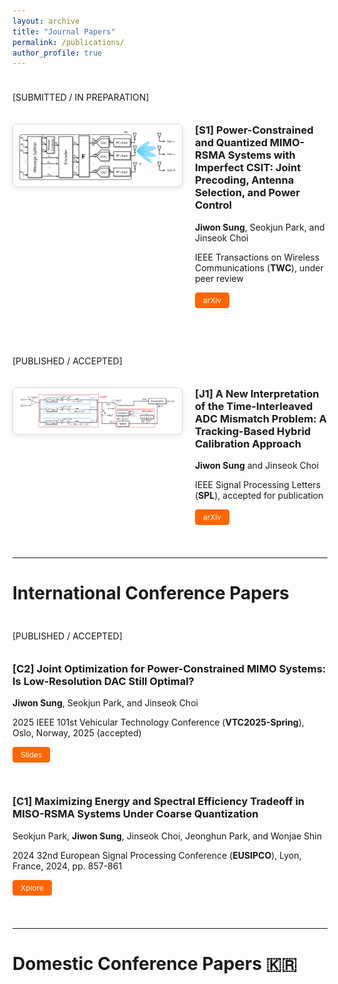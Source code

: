 ```yaml
---
layout: archive
title: "Journal Papers"
permalink: /publications/
author_profile: true
---
```



<!--
<div style="display: flex; align-items: flex-start; margin-bottom: 30px; border-bottom: 1px solid #eee; padding-bottom: 20px;">
  <img src="/images/paper-example.png" alt="Paper Example" style="width: 250px; height: auto; margin-right: 20px; flex-shrink: 0;">
  <div>
    <h3 style="margin-top: 0;">Paper Title Number 5, with math E=mc²</h3>
    <p><em>Your Name</em>, You</p>
    <p>GitHub Journal of Bugs, 2024</p>
    <p>This paper is about a famous math equation, E=mc²</p>
    <p>
      <a href="https://arxiv.org/abs/2024.xxxxx" class="btn btn--primary btn--small">arXiv</a>
      <a href="http://academicpages.github.io/files/paper3.pdf" class="btn btn--primary btn--small">Xplore</a>
      <a href="/files/paper5-slides.pdf" class="btn btn--primary btn--small">Slides</a>
    </p>
  </div>
</div>
-->


<div style="height: 10px;"></div>

\[SUBMITTED / IN PREPARATION\]

<div style="height: 20px;"></div>



<div style="display: flex; align-items: flex-start; margin-bottom: 30px;">
  <img src="/images/J2_system_model.png" class="boxed-image" style="width: 250px; height: auto; margin-right: 20px; flex-shrink: 0;">
  <div>
    <h3 style="margin-top: 0;"> [S1] Power-Constrained and Quantized MIMO-RSMA Systems with Imperfect CSIT: Joint Precoding, Antenna Selection, and Power Control </h3>
    <p> <strong>Jiwon Sung</strong>, Seokjun Park, and Jinseok Choi </p>
    <p> IEEE Transactions on Wireless Communications (<strong>TWC</strong>), under peer review </p>
    <p>
      <a href="https://arxiv.org/abs/2508.05080" class="btn btn--primary btn--small">arXiv</a>
      <!-- <a href="https://ieeexplore.ieee.org/abstract/document/10714955" class="btn btn--primary btn--small">Xplore</a> -->
    </p>
  </div>
</div>



<div style="height: 10px;"></div>

\[PUBLISHED / ACCEPTED\]

<div style="height: 20px;"></div>



<div style="display: flex; align-items: flex-start; margin-bottom: 30px;">
  <img src="/images/J1_system_model.png" class="boxed-image" style="width: 250px; height: auto; margin-right: 20px; flex-shrink: 0;">
  <div>
    <h3 style="margin-top: 0;"> [J1] A New Interpretation of the Time-Interleaved ADC Mismatch Problem: A Tracking-Based Hybrid Calibration Approach </h3>
    <p> <strong>Jiwon Sung</strong> and Jinseok Choi </p>
    <p> IEEE Signal Processing Letters (<strong>SPL</strong>), accepted for publication </p>
    <p>
      <a href="https://arxiv.org/abs/2503.10022" class="btn btn--primary btn--small">arXiv</a>
      <!-- <a href="https://ieeexplore.ieee.org/abstract/document/10714955" class="btn btn--primary btn--small">Xplore</a> -->
    </p>
  </div>
</div>



---

International Conference Papers
======

<div style="height: 10px;"></div>

\[PUBLISHED / ACCEPTED\]

<div style="height: 20px;"></div>



<div style="display: flex; align-items: flex-start; margin-bottom: 30px;">
  <div>
    <h3 style="margin-top: 0;"> [C2] Joint Optimization for Power-Constrained MIMO Systems: Is Low-Resolution DAC Still Optimal? </h3>
    <p> <strong>Jiwon Sung</strong>, Seokjun Park, and Jinseok Choi </p>
    <p> 2025 IEEE 101st Vehicular Technology Conference (<strong>VTC2025-Spring</strong>), Oslo, Norway, 2025 (accepted) </p>
    <p>
      <!-- <a href="https://ieeexplore.ieee.org/abstract/document/10714955" class="btn btn--primary btn--small">Xplore</a> -->
      <a href="/files/VTC2025_JiwonSung_vf.pdf" class="btn btn--primary btn--small">Slides</a>
    </p>
  </div>
</div>


<div style="display: flex; align-items: flex-start; margin-bottom: 30px;">
  <div>
    <h3 style="margin-top: 0;"> [C1] Maximizing Energy and Spectral Efficiency Tradeoff in MISO-RSMA Systems Under Coarse Quantization </h3>
    <p> Seokjun Park, <strong>Jiwon Sung</strong>, Jinseok Choi, Jeonghun Park, and Wonjae Shin </p>
    <p> 2024 32nd European Signal Processing Conference (<strong>EUSIPCO</strong>), Lyon, France, 2024, pp. 857-861 </p>
    <p>
      <a href="https://ieeexplore.ieee.org/abstract/document/10714955" class="btn btn--primary btn--small">Xplore</a>
    </p>
  </div>
</div>



---

Domestic Conference Papers 🇰🇷
======





<style>
.btn--small {
  font-size: 0.75rem;
  padding: 0.25rem 0.75rem;
  margin-right: 0.5rem;
  margin-bottom: 0.5rem;
  text-decoration: none;
  border-radius: 4px;
  display: inline-block;
}

.btn--primary {
  background-color: #ff6600;
  color: white;
  border: 1px solid #ff6600;
}

.btn--primary:hover {
  background-color: #e55100;
  border-color: #e55100;
  color: white;
  text-decoration: none;
}

.boxed-image {
  border: 1px solid #ddd;
  border-radius: 8px;
  padding: 10px;
  background-color: white;
  box-shadow: 0 2px 8px rgba(0,0,0,0.1);
}

/* Responsive design */
@media (max-width: 768px) {
  div[style*="display: flex"] {
    flex-direction: column !important;
  }
  
  img[style*="width: 200px"] {
    width: 100% !important;
    max-width: 300px !important;
    margin-right: 0 !important;
    margin-bottom: 15px !important;
  }
}
</style>
